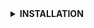 <details>
<summary><strong>INSTALLATION</strong></summary>

1. **Get the Yandex MapKit API key:**
    
    - Go to the [Developer Dashboard](https://developer.tech.yandex.ru/services/).
    - **Log in** to your Yandex account or **create** a new one.
    - Click **Connect APIs** and choose **MapKit Mobile SDK**.
    - Enter information about yourself and your project, select a pricing plan, and click **Continue**.
    - After your API key is successfully created, it will be available in the **API Interfaces → MapKit Mobile SDK** tab.
      
```sh
NOTE: It takes about 15 minutes to activate API keys.
```

2. **Clone this repository to your local machine:**

```sh
https://github.com/eldarovsky/PhotoInfo.git
```
    
3. **Open the project in Xcode:**

    - Launch Xcode.
    - Select **Open** from the File menu.
    - Navigate to the project folder and select the `.xcworkspace` file.
    
4. **Set the Active Scheme:**

    - In Xcode's toolbar, select the target device or simulator you want to run the app on (preferred: iPhone 15 Pro, iOS 16.5).
    
5. **Build and Run the Project:**

   - Click the **Run** button (▶) in Xcode's toolbar.
   - The app will build and launch in the selected simulator or device.

</details>
